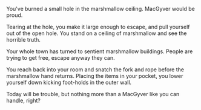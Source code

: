 You've burned a small hole in the marshmallow ceiling. MacGyver would be proud.

Tearing at the hole, you make it large enough to escape, and pull yourself out
of the open hole. You stand on a ceiling of marshmallow and see the horrible truth.

Your whole town has turned to sentient marshmallow buildings.
People are trying to get free, escape anyway they can.

You reach back into your room and snatch the fork and rope before the marshmallow
hand returns. Placing the items in your pocket, you lower yourself down kicking
foot-holds in the outer wall.

Today will be trouble, but nothing more than a MacGyver like you can handle,
right? 
